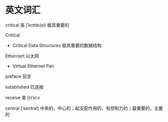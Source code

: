 # 英文词汇

critical  美  [ˈkrɪtɪk(ə)l 极其重要的

 Critical

- Critical  Data Structures  极其重要的数据结构

Ethernert   以太网

- Virtual   Ethernet Pair

preface  前言

established   已连接

receive 美  [rɪˈsiːv

central  [ˈsentrəl]   中央的，中心的；起支配作用的，有控制力的；最重要的，主要的
